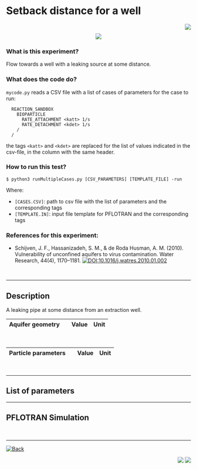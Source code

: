 <link rel="shortcut icon" type="image/x-icon" href="../images/favicon.png">

# Setback distance for a well 

<p align="right" style="font-size:10px;">
<a href="https://github.com/edsaac/bioparticle/tree/master/test/setbackDistanceWell">
	<img src="https://img.shields.io/badge/Find me -in the repo-purple?style=for-the-badge&logo=github">
</a>
</p>

<p align="center" style="font-size:10px;">
<a href="https://github.com/edsaac/bioparticle/tree/master/test/setbackDistanceWell">
	<img src="https://img.shields.io/badge/IsThisWorking&#10067; -NO :(-red ?style=for-the-badge">
</a>
</p>


### What is this experiment?
Flow towards a well with a leaking source at some distance. 

### What does the code do?
`mycode.py` reads a CSV file with a list of cases of parameters for the case to run:

```
  REACTION_SANDBOX
    BIOPARTICLE
      RATE_ATTACHMENT <katt> 1/s
      RATE_DETACHMENT <kdet> 1/s
    /
  /
```
the tags `<katt>` and `<kdet>` are replaced for the list of values indicated in the csv-file, in the column with the same header. 

### How to run this test?
```
$ python3 runMultipleCases.py [CSV_PARAMETERS] [TEMPLATE_FILE] -run
```
Where:
- `[CASES.CSV]`: path to csv file with the list of parameters and the corresponding tags
- `[TEMPLATE.IN]`: input file template for PFLOTRAN and the corresponding tags

### References for this experiment:

- Schijven, J. F., Hassanizadeh, S. M., & de Roda Husman, A. M. (2010). Vulnerability of unconfined aquifers to virus contamination. Water Research, 44(4), 1170–1181. [![DOI:10.1016/j.watres.2010.01.002](https://zenodo.org/badge/DOI/10.1016/j.watres.2010.01.002.svg)](https://linkinghub.elsevier.com/retrieve/pii/S0043135410000126)
<p>&nbsp;</p>

***

## Description

<p>
A leaking pipe at some distance from an extraction well.
</p>

|Aquifer geometry | | Value | Unit |
|---|---|--:|:--|


<p>&nbsp;</p>

|Particle parameters | | Value | Unit |
|---|---|--:|:--|

<p>&nbsp;</p>

***

## **List of parameters**


***

## **PFLOTRAN Simulation**

<p>&nbsp;</p>

_______

<a href="https://edsaac.github.io/bioparticle/listTests.html">
	<img alt="Back" src="https://img.shields.io/badge/&#11013;-Go back-purple?style=for-the-badge">
</a>

<p align="right">
    <img src="https://img.shields.io/badge/Works on-my machine-purple?style=for-the-badge">
    <img src="https://img.shields.io/badge/-&#127802;-purple?style=for-the-badge">
</p>
